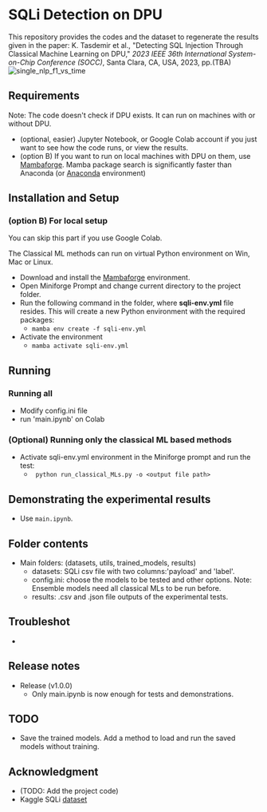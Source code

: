 # SQLi Detection on DPU
This repository provides the codes and the dataset to regenerate the results given in the paper: K. Tasdemir et al., "Detecting SQL Injection Through Classical Machine Learning on DPU," _2023 IEEE 36th International System-on-Chip Conference (SOCC)_, Santa Clara, CA, USA, 2023, pp.(TBA) 
![single_nlp_f1_vs_time](https://github.com/gdrlab/dpu-sqli-detection/assets/6195512/080c4166-1da8-4d0e-ab08-57a557e784ab)


## Requirements  
Note: The code doesn't check if DPU exists. It can run on machines with or without DPU.
- (optional, easier) Jupyter Notebook, or Google Colab account if you just want to see how the code runs, or view the results.
- (option B) If you want to run on local machines with DPU on them, use [Mambaforge](https://github.com/conda-forge/miniforge#mambaforge). Mamba package search is significantly faster than Anaconda (or [Anaconda](https://www.anaconda.com/products/distribution) environment)
## Installation and Setup
### (option B) For local setup 
You can skip this part if you use Google Colab. 

The Classical ML methods can run on virtual Python environment on Win, Mac or Linux.

- Download and install the [Mambaforge](https://github.com/conda-forge/miniforge#mambaforge) environment.
- Open Miniforge Prompt and change current directory to the project folder. 
- Run the following command in the folder, where **sqli-env.yml** file resides. This will create a new Python environment with the required packages:
    -  ``` mamba env create -f sqli-env.yml ```
- Activate the environment
    - ``` mamba activate sqli-env.yml ```


## Running
### Running all
- Modify config.ini file
- run 'main.ipynb' on Colab

### (Optional) Running only the classical ML based methods
- Activate sqli-env.yml environment in the Miniforge prompt and run the test:
    - ``` python run_classical_MLs.py -o <output file path>```


## Demonstrating the experimental results

- Use ``` main.ipynb ```.

## Folder contents
- Main folders: (datasets, utils, trained_models, results)
  - datasets: SQLi csv file with two columns:'payload' and 'label'.
  - config.ini: choose the models to be tested and other options. Note: Ensemble models need all classical MLs to be run before.
  - results: .csv and .json file outputs of the experimental tests.

## Troubleshot

- 
## Release notes
- Release (v1.0.0)
  - Only main.ipynb is now enough for tests and demonstrations.

## TODO
- Save the trained models. Add a method to load and run the saved models without training.

## Acknowledgment
- (TODO: Add the project code)
- Kaggle SQLi [dataset](https://www.kaggle.com/datasets/syedsaqlainhussain/sql-injection-dataset)

 
